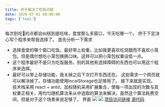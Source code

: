 ```yaml
---
title: 终于解决了吃饭问题
date: 2020-07-01 00:00:00
tags: ['tool']
---
```

每次到吃🍚的点都会纠结到底吃啥，食堂那么多窗口，今天吃哪一个。
终于下定决心写个程序来帮我选择了。
首先分析一下需求
- 选择食堂的哪个窗口吃饭。最好带上权重，比如我更喜欢吃烧腊而不喜欢小笼包。但是偶尔想吃小笼包换换口味。这样可以把小笼包权重设低一点。
- 这个程序最好不是只为吃饭服务。别的其他有选择障碍的东西也可以用这个程序来选择。
- 最好可以带上存储功能，我关掉之后下次打开东西还在。
这些需求一个网页就可以解决掉了。存储功能使用localStorage也足够用了。
接下来就是实现。
技术栈采用 react + antd，加权随机采用扩展集合，使每一项出现的次数与其权重正相关，用均匀随机算法来从中选取的算法来解决，虽然这个算法耗费空间，但是对于这个场景来说足够了。
界面
![](/images/b3be7661-7877-4957-9fff-9ccf9c94ebbb.png)
![](/images/1562d972-4598-41ee-8a5d-8160a960fe69.png)
[项目访问链接](https://select.lmikoto.com/)
[源代码](https://github.com/lmikoto/select)
